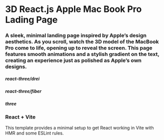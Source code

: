 # 3D React.js Apple Mac Book Pro Lading Page

### A sleek, minimal landing page inspired by Apple’s design aesthetics. As you scroll, watch the 3D model of the MacBook Pro come to life, opening up to reveal the screen. This page features smooth animations and a stylish gradient on the text, creating an experience just as polished as Apple’s own designs.

##### react-three/drei 
##### react-three/fiber
##### three


### React + Vite

This template provides a minimal setup to get React working in Vite with HMR and some ESLint rules.

